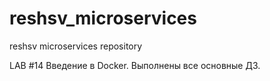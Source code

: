 # reshsv_microservices
reshsv microservices repository

LAB #14 Введение в Docker.
Выполнены все основные ДЗ.
